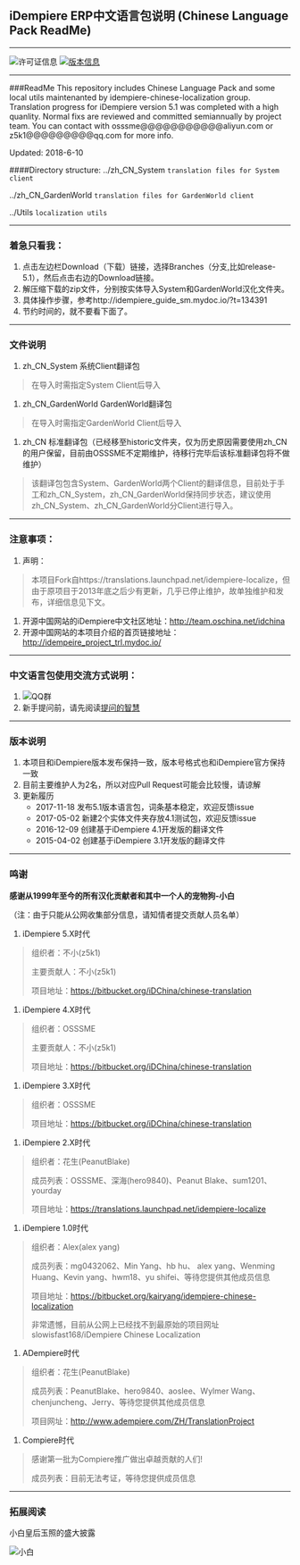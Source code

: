 ## iDempiere ERP中文语言包说明 (Chinese Language Pack ReadMe)
---------------------------------
![许可证信息](https://img.shields.io/badge/License-GPLv2-orange.svg)
[![版本信息](https://img.shields.io/badge/Release-v5.1-brightgreen.svg)](https://bitbucket.org/iDChina/chinese-translation/downloads/?tab=branches)

---------------------------------
###ReadMe
This repository includes Chinese Language Pack and some local utils maintenanted by idempiere-chinese-localization group.
Translation progress for iDempiere version 5.1 was completed with a high quanlity.
Normal fixs are reviewed and committed semiannually by project team.
You can contact with osssme@@@@@@@@@@@aliyun.com or z5k1@@@@@@@@@qq.com for more info.

Updated: 2018-6-10

####Directory structure:
../zh_CN_System           `translation files for System client`

../zh_CN_GardenWorld      `translation files for GardenWorld client`

../Utils                  `localization utils`


---------------------------------
### 着急只看我：
1. 点击左边栏Download（下载）链接，选择Branches（分支,比如release-5.1），然后点击右边的Download链接。
2. 解压缩下载的zip文件，分别按实体导入System和GardenWorld汉化文件夹。
3. 具体操作步骤，参考http://idempiere_guide_sm.mydoc.io/?t=134391
4. 节约时间的，就不要看下面了。

---------------------------------
### 文件说明
1. zh_CN_System 系统Client翻译包
> 在导入时需指定System Client后导入

1. zh_CN_GardenWorld GardenWorld翻译包
> 在导入时需指定GardenWorld Client后导入

1. zh_CN 标准翻译包（已经移至historic文件夹，仅为历史原因需要使用zh_CN的用户保留，目前由OSSSME不定期维护，待移行完毕后该标准翻译包将不做维护）
> 该翻译包包含System、GardenWorld两个Client的翻译信息，目前处于手工和zh_CN_System，zh_CN_GardenWorld保持同步状态，建议使用zh_CN_System、zh_CN_GardenWorld分Client进行导入。

---------------------------------
### 注意事项：
1. 声明：
>本项目Fork自https://translations.launchpad.net/idempiere-localize，但由于原项目于2013年底之后少有更新，几乎已停止维护，故单独维护和发布，详细信息见下文。

1. 开源中国网站的iDempiere中文社区地址：http://team.oschina.net/idchina
1. 开源中国网站的本项目介绍的首页链接地址：http://idempeire_project_trl.mydoc.io/

---------------------------------
### 中文语言包使用交流方式说明：
1. ![QQ群](https://img.shields.io/badge/QQ群-65713012-blue.svg)
1. 新手提问前，请先阅读[提问的智慧](https://github.com/ryanhanwu/How-To-Ask-Questions-The-Smart-Way/blob/master/README-zh_CN.md)

---------------------------------
### 版本说明
1. 本项目和iDempiere版本发布保持一致，版本号格式也和iDempiere官方保持一致
1. 目前主要维护人为2名，所以对应Pull Request可能会比较慢，请谅解
1. 更新履历
    * 2017-11-18 发布5.1版本语言包，词条基本稳定，欢迎反馈issue
    * 2017-05-02 新建2个实体文件夹存放4.1测试包，欢迎反馈issue
    * 2016-12-09 创建基于iDempiere 4.1开发版的翻译文件
    * 2015-04-02 创建基于iDempiere 3.1开发版的翻译文件

---------------------------------
### 鸣谢

**感谢从1999年至今的所有汉化贡献者和其中一个人的宠物狗-小白**

（注：由于只能从公网收集部分信息，请知情者提交贡献人员名单）

1. iDempiere 5.X时代
>   组织者：不小(z5k1)
>
>   主要贡献人：不小(z5k1)
>
>   项目地址：https://bitbucket.org/iDChina/chinese-translation

1. iDempiere 4.X时代
>   组织者：OSSSME
>
>   主要贡献人：不小(z5k1)
>
>   项目地址：https://bitbucket.org/iDChina/chinese-translation

1. iDempiere 3.X时代
>   组织者：OSSSME
>
>   项目地址：https://bitbucket.org/iDChina/chinese-translation

1. iDempiere 2.X时代
> 组织者：花生(PeanutBlake)
>
> 成员列表：OSSSME、深海(hero9840)、Peanut Blake、sum1201、yourday
>
> 项目地址：https://translations.launchpad.net/idempiere-localize

1. iDempiere 1.0时代
> 组织者：Alex(alex yang)
>
> 成员列表：mg0432062、Min Yang、hb hu、 alex yang、Wenming Huang、Kevin yang、hwm18、yu shifei、等待您提供其他成员信息
>
> 项目地址：https://bitbucket.org/kairyang/idempiere-chinese-localization
>
> 非常遗憾，目前从公网上已经找不到最原始的项目网址slowisfast168/iDempiere Chinese Localization

1. ADempiere时代
> 组织者：花生(PeanutBlake)
>
> 成员列表：PeanutBlake、hero9840、aoslee、Wylmer Wang、chenjuncheng、Jerry、等待您提供其他成员信息
>
> 项目网址：http://www.adempiere.com/ZH/TranslationProject

1. Compiere时代
> 感谢第一批为Compiere推广做出卓越贡献的人们!
>
> 成员列表：目前无法考证，等待您提供成员信息

---------------------------------
### 拓展阅读

小白皇后玉照的盛大披露

![小白](http://qpic.cn/77zDoHvWS)

